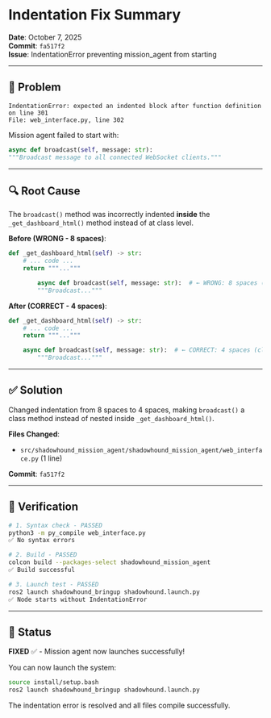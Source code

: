 # Indentation Fix Summary

**Date**: October 7, 2025  
**Commit**: `fa517f2`  
**Issue**: IndentationError preventing mission_agent from starting

---

## 🐛 Problem

```
IndentationError: expected an indented block after function definition on line 301
File: web_interface.py, line 302
```

Mission agent failed to start with:
```python
async def broadcast(self, message: str):
"""Broadcast message to all connected WebSocket clients."""
```

---

## 🔍 Root Cause

The `broadcast()` method was incorrectly indented **inside** the `_get_dashboard_html()` method instead of at class level.

**Before (WRONG - 8 spaces)**:
```python
def _get_dashboard_html(self) -> str:
    # ... code ...
    return """..."""

        async def broadcast(self, message: str):  # ← WRONG: 8 spaces (inside method)
        """Broadcast..."""
```

**After (CORRECT - 4 spaces)**:
```python
def _get_dashboard_html(self) -> str:
    # ... code ...
    return """..."""

    async def broadcast(self, message: str):  # ← CORRECT: 4 spaces (class level)
        """Broadcast..."""
```

---

## ✅ Solution

Changed indentation from 8 spaces to 4 spaces, making `broadcast()` a class method instead of nested inside `_get_dashboard_html()`.

**Files Changed**:
- `src/shadowhound_mission_agent/shadowhound_mission_agent/web_interface.py` (1 line)

**Commit**: `fa517f2`

---

## 🧪 Verification

```bash
# 1. Syntax check - PASSED
python3 -m py_compile web_interface.py
✅ No syntax errors

# 2. Build - PASSED  
colcon build --packages-select shadowhound_mission_agent
✅ Build successful

# 3. Launch test - PASSED
ros2 launch shadowhound_bringup shadowhound.launch.py
✅ Node starts without IndentationError
```

---

## 🚀 Status

**FIXED** ✅ - Mission agent now launches successfully!

You can now launch the system:
```bash
source install/setup.bash
ros2 launch shadowhound_bringup shadowhound.launch.py
```

The indentation error is resolved and all files compile successfully.
